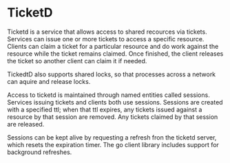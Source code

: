 # TicketD 

Ticketd is a service that allows access to shared recources via tickets. Services can issue one or more tickets to access a specific resource. Clients
can claim a ticket for a particular resource and do work against the resource while the ticket remains claimed. Once finished, the client releases the ticket
so another client can claim it if needed.

TickedtD also supports shared locks, so that processes across a network can aquire and release locks.

Access to ticketd is maintained through named entities called sessions. Services issuing tickets and clients both use sessions. Sessions are created with a specified ttl; when
that ttl expires, any tickets issued against a resource by that session are removed. Any tickets claimed by that session are released.

Sessions can be kept alive by requesting a refresh fron the ticketd server, which resets the expiration timer. The go client library includes support for background refreshes.
